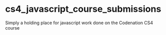 # cs4_javascript_course_submissions
Simply a holding place for javascript work done on the Codenation CS4 course
